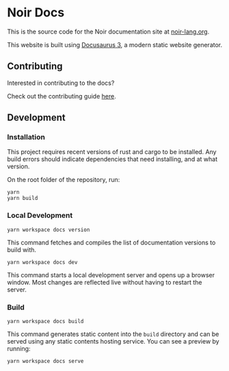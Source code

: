 # Noir Docs

This is the source code for the Noir documentation site at [noir-lang.org](https://noir-lang.org).

This website is built using [Docusaurus 3](https://docusaurus.io/), a modern static website
generator.

## Contributing

Interested in contributing to the docs?

Check out the contributing guide [here](../CONTRIBUTING.md).

## Development

### Installation

This project requires recent versions of rust and cargo to be installed.
Any build errors should indicate dependencies that need installing, and at what version.

On the root folder of the repository, run:

```
yarn
yarn build
```

### Local Development

```
yarn workspace docs version
```

This command fetches and compiles the list of documentation versions to build with.

```
yarn workspace docs dev
```

This command starts a local development server and opens up a browser window. Most changes are
reflected live without having to restart the server.

### Build

```
yarn workspace docs build
```

This command generates static content into the `build` directory and can be served using any static
contents hosting service. You can see a preview by running:

```
yarn workspace docs serve
```
